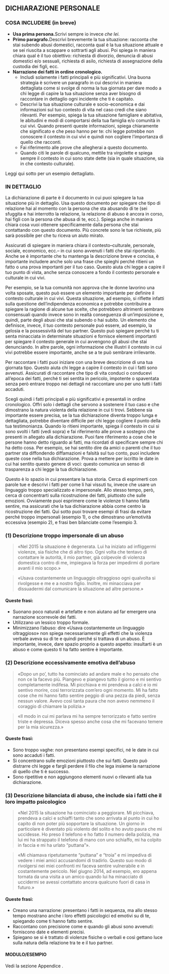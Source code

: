 <h2>DICHIARAZIONE PERSONALE</h2>
<h3>COSA INCLUDERE (in breve)</h3>
<ul>
    <li><strong>Usa prima persona.</strong>Scrivi sempre io invece <em>che lei.</em></li>
    <li><strong>Primo paragrafo.</strong>Descrivi brevemente la tua situazione: racconta che stai subendo abusi domestici, racconta qual è la tua situazione attuale e se sei riuscita a scappare o sottrarti agli abusi. Poi spiega in maniera chiara qual è il tuo obiettivo: richiesta di divorzio, denuncia di abusi domestici e/o sessuali, richiesta di asilo, richiesta di assegnazione della custodia dei figli, ecc.</li>
    <li><strong>Narrazione dei fatti in ordine cronologico.</strong>
        <ul>
            <li>Includi solamente i fatti principali e più significativi. Una buona strategia è scrivere un paragrafo in cui descrivi in maniera dettagliata come si svolge di norma la tua giornata per dare modo a chi legge di capire la tua situazione senza aver bisogno di raccontare in dettaglio ogni incidente che ti è capitato.</li>
            <li>Descrivi la tua situazione culturale e socio-economica e dai informazioni sul tuo contesto di vita nel caso credi che siano rilevanti. Per esempio, spiega la tua situazione famigliare e abitativa, le abitudini e modi di comportarsi della tua famiglia e/o comunità in cui vivi. Quando presenti queste informazioni, spiega chiaramente che significato e che peso hanno per te: chi legge potrebbe non conoscere il contesto in cui vivi e quindi non cogliere l’importanza di quello che racconti.</li>
            <li>Fai riferimento alle prove che allegherai a questo documento.</li>
            <li>Quando citi le parole di qualcuno, mettile tra virgolette e spiega sempre il contesto in cui sono state dette (sia in quale situazione, sia in che contesto culturale).</li>
        </ul>
    </li>
</ul>
<p>Leggi qui sotto per un esempio dettagliato.</p>
<h3>IN DETTAGLIO</h3>
<p>La dichiarazione di parte è il documento in cui puoi spiegare la tua situazione più in dettaglio. Usa questo documento per spiegare che tipo di relazione hai al momento con la persona che sta abusando di te (sei sfuggita e hai interrotto la relazione, la relazione di abuso è ancora in corso, hai figli con la persona che abusa di te, ecc.). Spiega anche in maniera chiara cosa vuoi ottenere specificamente dalla persona che stai contattando con questo documento. Più concrete sono le tue richieste, più sarà possibile per che tu riceva un aiuto mirato.</p>
<p>Assicurati di spiegare in maniera chiara il contesto–culturale, personale, sociale, economico, ecc.– in cui sono avvenuti i fatti che stai riportando. Anche se è importante che tu mantenga la descrizione breve e concisa, è importante includere anche solo una frase che spieghi perché ritieni un fatto o una prova importanti per il tuo caso. Questo aiuta chi legge a capire il tuo punto di vista, anche senza conoscere a fondo il contesto personale e culturale in cui vivi.</p>
<p>Per esempio, se la tua comunità non approva che le donne lavorino una volta sposate, questo può essere un elemento importante per definire il contesto culturale in cui vivi. Questa situazione, ad esempio, si riflette infatti sulla questione dell’indipendenza economica e potrebbe contribuire a spiegare la ragione di alcune tue scelte, che potrebbero altrimenti sembrare consensuali quando invece sono in realtà conseguenza di un’imposizione e, quindi, parte degli abusi che stai subendo o hai subito. Un elemento che definisce, invece, il tuo contesto personale può essere, ad esempio, la gelosia e la possessività del tuo partner. Questo può spiegare perché tu ti senta minacciata in determinate situazioni e fornisce elementi importanti per spiegare il contesto generale in cui avvengono gli abusi che stai denunciando. In altre parole, ogni informazione che illustri il contesto in cui vivi potrebbe essere importante, anche se a te può sembrare irrilevante.</p>
<p>Per raccontare i fatti puoi iniziare con una breve descrizione di una tua giornata tipo. Questo aiuta chi legge a capire il contesto in cui i fatti sono avvenuti. Assicurati di raccontare che tipo di vita conduci o conducevi all’epoca dei fatti, perché ti sei sentita in pericolo, impotente o spaventata senza però entrare troppo nei dettagli né raccontare uno per uno tutti i fatti accaduti.</p>
<p>Scegli quindi i fatti principali e più significativi e presentali in ordine cronologico. Offri solo i dettagli che servono a sostenere il tuo caso e che dimostrano la natura violenta della relazione in cui ti trovi. Sebbene sia importante essere precisa, se la tua dichiarazione diventa troppo lunga e dettagliata, potrebbe diventare difficile per chi legge cogliere il punto della tua testimonianza. Quando lo ritieni importante, spiega il contesto in cui si sono svolti i fatti (vedi sopra) e fai riferimento alle prove a sostegno che presenti in allegato alla dichiarazione. Puoi fare riferimento a cose che le persone hanno detto riguardo ai fatti, ma ricordati di specificare sempre chi ha detto cosa. Per esempio, se hai sentito dire da amici o parenti che il tuo partner sta diffondendo diffamazioni e falsità sul tuo conto, puoi includere queste cose nella tua dichiarazione. Prova a mettere per iscritto le date in cui hai sentito questo genere di voci: questo comunica un senso di trasparenza a chi legge la tua dichiarazione.</p>
<p>Questo è lo spazio in cui presentare la tua storia. Cerca di esprimerti con parole tue e descrivi i fatti per come li hai vissuti tu, invece che usare un linguaggio troppo specializzato e impersonale. Allo stesso tempo, però, cerca di concentrarti sulla ricostruzione dei fatti, piuttosto che sulle emozioni. Ovviamente puoi esprimere come le violenze ti hanno fatta sentire, ma assicurati che la tua dichiarazione abbia come centro la ricostruzione dei fatti. Qui sotto puoi trovare esempi di frasi da evitare perché troppo impersonali (esempio 1), o che dimostrano un’emotività eccessiva (esempio 2), e frasi ben bilanciate come l’esempio 3.</p>
<h3>(1) Descrizione troppo impersonale di un abuso</h3>
<blockquote>«Nel 2015 la situazione è degenerata. Lui ha iniziato ad infliggermi violenze, sia fisiche che di altro tipo. Ogni volta che tentavo di contattare le autorità, il mio partner, già colpevole di violenza domestica contro di me, impiegava la forza per impedirmi di portare avanti il mio scopo.»</blockquote>
<blockquote>«Usava costantemente un linguaggio oltraggioso ogni qualvolta si rivolgesse e me e a nostro figlio. Inoltre, mi minacciava per dissuadermi dal comunicare la situazione ad altre persone.»</blockquote>
<h4>Queste frasi:</h4>
<ul>
    <li>Suonano poco naturali e artefatte e non aiutano ad far emergere una narrazione scorrevole dei fatti.</li>
    <li>Utilizzano un lessico troppo formale.</li>
    <li>Minimizzano l’abuso: dire «Usava costantemente un linguaggio oltraggioso» non spiega necessariamente gli effetti che la violenza verbale aveva su di te e quindi perché si trattava di un abuso. È importante, invece, dare spazio proprio a questo aspetto: insultarti è un abuso e come questo ti ha fatto sentire è importante.</li>
</ul>
<h3>(2) Descrizione eccessivamente emotiva dell’abuso</h3>
<blockquote>«Dopo un po’, tutto ha cominciato ad andare male e ho pensato che non ce la facevo più. Piangevo e piangevo tutto il giorno e mi sentivo completamente indifesa. Mi picchiava e mi prendeva a calci e io mi sentivo morire, così terrorizzata com’ero ogni momento. Mi ha fatto cose che mi hanno fatto sentire peggio di una pezza da piedi, senza nessun valore. Avevo così tanta paura che non avevo nemmeno il coraggio di chiamare la polizia.»</blockquote>
<blockquote>«Il modo in cui mi parlava mi ha sempre terrorizzato e fatto sentire triste e depressa. Diceva spesso anche cosa che mi facevano temere per la mia sicurezza.»</blockquote>
<h4>Queste frasi:</h4>
<ul>
    <li>Sono troppo vaghe: non presentano esempi specifici, né le date in cui sono accaduti i fatti.</li>
    <li>Si concentrano sulle emozioni piuttosto che sui fatti. Questo può distrarre chi legge e fargli perdere il filo che lega insieme la narrazione di quello che ti è successo.</li>
    <li>Sono ripetitive e non aggiungono elementi nuovi o rilevanti alla tua dichiarazione.</li>
</ul>
<h3>(3) Descrizione bilanciata di abuso, che include sia i fatti che il loro impatto psicologico</h3>
<blockquote>«Nel 2015 la situazione ha cominciato a peggiorare. Mi picchiava, prendeva a calci e schiaffi tanto che sono arrivata al punto in cui ho capito di non poter più sopportare la situazione. Un giorno in particolare è diventato più violento del solito e ho avuto paura che mi uccidesse. Ho preso il telefono e ho fatto il numero della polizia, ma lui mi ha strappato il telefono di mano con uno schiaffo, mi ha colpito in faccia e mi ha urlato “puttana”».</blockquote>
<blockquote>«Mi chiamava ripetutamente “puttana” e “troia” e mi impediva di vedere i miei amici accusandomi di tradirlo. Questo suo modo di rivolgersi nei miei confronti mi faceva sentire vulnerabile e in costantemente pericolo. Nel giugno 2014, ad esempio, ero appena tornata da una visita a un amico quando lui ha minacciato di uccidermi se avessi contattato ancora qualcuno fuori di casa in futuro.»</blockquote>
<h4>Queste frasi:</h4>
<ul>
    <li>Creano una narrazione: presentano i fatti in sequenza, ma allo stesso tempo mostrano anche i loro effetti psicologici ed emotivi su di te, spiegando come ti hanno fatto sentire.</li>
    <li>Raccontano con precisione come e quando gli abusi sono avvenuti: forniscono date e elementi precisi.</li>
    <li>Spiegano se si è trattato di violenze fisiche o verbali e così gettano luce sulla natura della relazione tra te e il tuo partner.</li>
</ul>
<h4>MODULO/ESEMPIO</h4>
<p>Vedi la sezione Appendice.</p>
